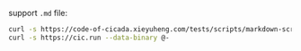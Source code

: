 support `.md` file:

```sh
curl -s https://code-of-cicada.xieyuheng.com/tests/scripts/markdown-script.md |
curl -s https://cic.run --data-binary @-
```

